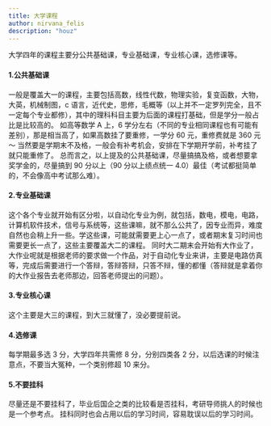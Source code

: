 ```yaml
---
title: 大学课程
author: nirvana_felis
description: "houz"
---
```


大学四年的课程主要分公共基础课，专业基础课，专业核心课，选修课等。

#### 1.公共基础课

一般是覆盖大一的课程，主要包括高数，线性代数，物理实验，复变函数，大物，大英，机械制图，c 语言，近代史，思修，毛概等（以上并不一定罗列完全，且不一定每个专业都修），其中的理科科目主要为后面的课程打基础，但是学分一般占比是比较高的。
如高等数学 A 上，6 学分左右（不同的专业相同课程也有可能有差别），那是相当高了，如果高数挂了要重修，一学分 60 元，重修费就是 360 元～
当然要是学期末不及格，一般会有补考机会，安排在下学期开学前，补考挂了就只能重修了。
总而言之，以上提及的公共基础课，尽量搞搞及格，或者想要拿奖学金的，尽量搞到 90 分以上（90 分以上绩点统一 4.0）最佳（考试都挺简单的，不会像高中考试那么难）。

#### 2.专业基础课

这个各个专业就开始有区分啦，以自动化专业为例，就包括，数电，模电，电路，计算机软件技术，信号与系统等，这些课嘛，就不那么公共了，因专业而异，难度自然也会稍上升一些。学这些课，可能就需要更上心一点了，或者期末复习时间也需要更长一点了，这些主要覆盖大二的课程。
同时大二期末会开始有大作业了，大作业呢就是根据老师的要求做一个作品，对于自动化专业来讲，主要是电路仿真等，完成后需要进行一个答辩，答辩答辩，只答不辩，懂的都懂（答辩就是拿着你的大作业报告去老师那边，回答老师提出的问题）。

#### 3.专业核心课

这个主要是大三的课程，到大三就懂了，没必要提前说。

#### 4.选修课

每学期最多选 3 分，大学四年共需修 8 分，分别四类各 2 分，以后选课的时候注意点，不要当大冤种，一个类别修超 10 来分。

#### 5.不要挂科

尽量还是不要挂科了，毕业后国企之类的比较看是否挂科，考研导师挑人的时候也是一个参考点。
挂科同时也会占用以后的学习时间，容易耽误以后的学习时间。
